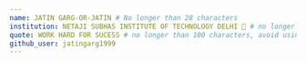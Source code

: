 ```yaml
---
name: JATIN GARG-OR-JATIN # No longer than 28 characters
institution: NETAJI SUBHAS INSTITUTE OF TECHNOLOGY DELHI 🚩 # no longer than 58 characters
quote: WORK HARD FOR SUCESS # no longer than 100 characters, avoid using quotes(") to guarantee the format remains the same.
github_user: jatingarg1999
---
```

